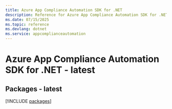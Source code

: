 ```yaml
---
title: Azure App Compliance Automation SDK for .NET
description: Reference for Azure App Compliance Automation SDK for .NET
ms.date: 07/15/2025
ms.topic: reference
ms.devlang: dotnet
ms.service: appcomplianceautomation
---
```

# Azure App Compliance Automation SDK for .NET - latest
## Packages - latest
[!INCLUDE [packages](app-compliance-automation-index.md)]